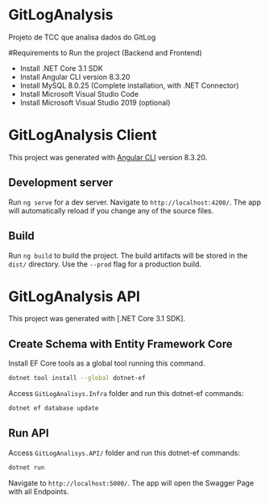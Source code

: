 # GitLogAnalysis
Projeto de TCC que analisa dados do GitLog

#Requirements to Run the project (Backend and Frontend)
 - Install .NET Core 3.1 SDK
 - Install Angular CLI version 8.3.20
 - Install MySQL 8.0.25 (Complete installation, with .NET Connector)
 - Install Microsoft Visual Studio Code
 - Install Microsoft Visual Studio 2019 (optional)
 
 
# GitLogAnalysis Client

This project was generated with [Angular CLI](https://github.com/angular/angular-cli) version 8.3.20.

## Development server

Run `ng serve` for a dev server. Navigate to `http://localhost:4200/`. The app will automatically reload if you change any of the source files.

## Build

Run `ng build` to build the project. The build artifacts will be stored in the `dist/` directory. Use the `--prod` flag for a production build.

# GitLogAnalysis API
This project was generated with [.NET Core 3.1 SDK].

## Create Schema with Entity Framework Core
Install EF Core tools as a global tool running this command. 
```bash
dotnet tool install --global dotnet-ef
```

Access `GitLogAnalisys.Infra` folder and run this dotnet-ef commands:
```bash
dotnet ef database update
```

## Run API
Access `GitLogAnalisys.API/` folder and run this dotnet-ef commands:
```bash
dotnet run
```
Navigate to `http://localhost:5000/`. The app will open the Swagger Page with all Endpoints.
